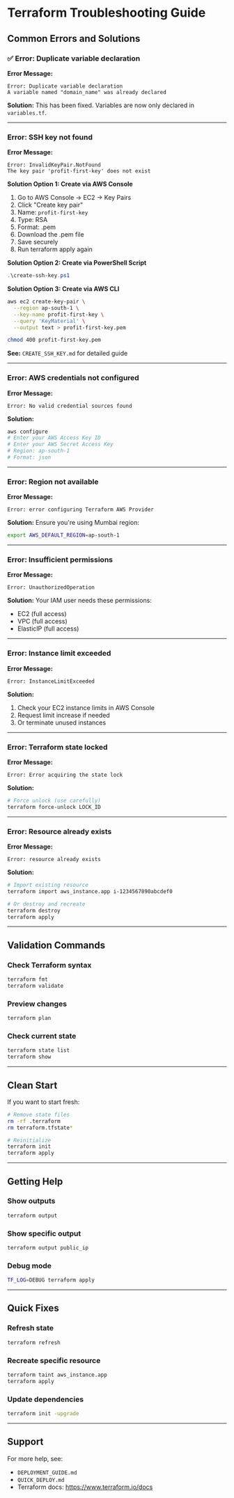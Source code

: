 # Terraform Troubleshooting Guide

## Common Errors and Solutions

### ✅ Error: Duplicate variable declaration

**Error Message:**
```
Error: Duplicate variable declaration
A variable named "domain_name" was already declared
```

**Solution:**
This has been fixed. Variables are now only declared in `variables.tf`.

---

### Error: SSH key not found

**Error Message:**
```
Error: InvalidKeyPair.NotFound
The key pair 'profit-first-key' does not exist
```

**Solution Option 1: Create via AWS Console**
1. Go to AWS Console → EC2 → Key Pairs
2. Click "Create key pair"
3. Name: `profit-first-key`
4. Type: RSA
5. Format: .pem
6. Download the .pem file
7. Save securely
8. Run terraform apply again

**Solution Option 2: Create via PowerShell Script**
```powershell
.\create-ssh-key.ps1
```

**Solution Option 3: Create via AWS CLI**
```bash
aws ec2 create-key-pair \
  --region ap-south-1 \
  --key-name profit-first-key \
  --query 'KeyMaterial' \
  --output text > profit-first-key.pem

chmod 400 profit-first-key.pem
```

**See:** `CREATE_SSH_KEY.md` for detailed guide

---

### Error: AWS credentials not configured

**Error Message:**
```
Error: No valid credential sources found
```

**Solution:**
```bash
aws configure
# Enter your AWS Access Key ID
# Enter your AWS Secret Access Key
# Region: ap-south-1
# Format: json
```

---

### Error: Region not available

**Error Message:**
```
Error: error configuring Terraform AWS Provider
```

**Solution:**
Ensure you're using Mumbai region:
```bash
export AWS_DEFAULT_REGION=ap-south-1
```

---

### Error: Insufficient permissions

**Error Message:**
```
Error: UnauthorizedOperation
```

**Solution:**
Your IAM user needs these permissions:
- EC2 (full access)
- VPC (full access)
- ElasticIP (full access)

---

### Error: Instance limit exceeded

**Error Message:**
```
Error: InstanceLimitExceeded
```

**Solution:**
1. Check your EC2 instance limits in AWS Console
2. Request limit increase if needed
3. Or terminate unused instances

---

### Error: Terraform state locked

**Error Message:**
```
Error: Error acquiring the state lock
```

**Solution:**
```bash
# Force unlock (use carefully)
terraform force-unlock LOCK_ID
```

---

### Error: Resource already exists

**Error Message:**
```
Error: resource already exists
```

**Solution:**
```bash
# Import existing resource
terraform import aws_instance.app i-1234567890abcdef0

# Or destroy and recreate
terraform destroy
terraform apply
```

---

## Validation Commands

### Check Terraform syntax

```bash
terraform fmt
terraform validate
```

### Preview changes

```bash
terraform plan
```

### Check current state

```bash
terraform state list
terraform show
```

---

## Clean Start

If you want to start fresh:

```bash
# Remove state files
rm -rf .terraform
rm terraform.tfstate*

# Reinitialize
terraform init
terraform apply
```

---

## Getting Help

### Show outputs

```bash
terraform output
```

### Show specific output

```bash
terraform output public_ip
```

### Debug mode

```bash
TF_LOG=DEBUG terraform apply
```

---

## Quick Fixes

### Refresh state

```bash
terraform refresh
```

### Recreate specific resource

```bash
terraform taint aws_instance.app
terraform apply
```

### Update dependencies

```bash
terraform init -upgrade
```

---

## Support

For more help, see:
- `DEPLOYMENT_GUIDE.md`
- `QUICK_DEPLOY.md`
- Terraform docs: https://www.terraform.io/docs
